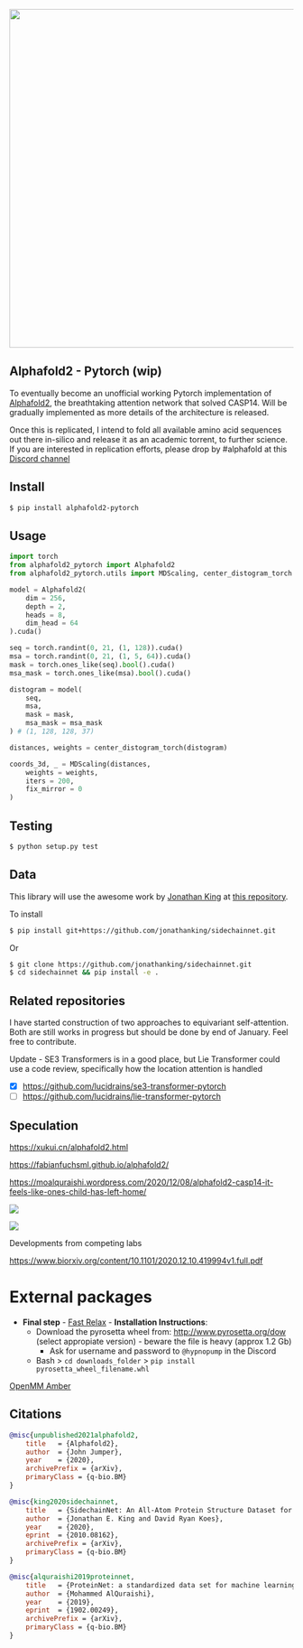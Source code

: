 <img src="./images/alphafold2.png" width="600px"></img>

## Alphafold2 - Pytorch (wip)

To eventually become an unofficial working Pytorch implementation of <a href="https://deepmind.com/blog/article/alphafold-a-solution-to-a-50-year-old-grand-challenge-in-biology">Alphafold2</a>, the breathtaking attention network that solved CASP14. Will be gradually implemented as more details of the architecture is released.

Once this is replicated, I intend to fold all available amino acid sequences out there in-silico and release it as an academic torrent, to further science. If you are interested in replication efforts, please drop by #alphafold at this <a href="https://discord.com/invite/vtRgjbM">Discord channel</a>

## Install

```bash
$ pip install alphafold2-pytorch
```

## Usage

```python
import torch
from alphafold2_pytorch import Alphafold2
from alphafold2_pytorch.utils import MDScaling, center_distogram_torch

model = Alphafold2(
    dim = 256,
    depth = 2,
    heads = 8,
    dim_head = 64
).cuda()

seq = torch.randint(0, 21, (1, 128)).cuda()
msa = torch.randint(0, 21, (1, 5, 64)).cuda()
mask = torch.ones_like(seq).bool().cuda()
msa_mask = torch.ones_like(msa).bool().cuda()

distogram = model(
    seq,
    msa,
    mask = mask,
    msa_mask = msa_mask
) # (1, 128, 128, 37)

distances, weights = center_distogram_torch(distogram)

coords_3d, _ = MDScaling(distances, 
    weights = weights,
    iters = 200, 
    fix_mirror = 0
)
```

## Testing

```bash
$ python setup.py test
```

## Data

This library will use the awesome work by <a href="http://github.com/jonathanking">Jonathan King</a> at <a href="https://github.com/jonathanking/sidechainnet">this repository</a>.

To install

```bash
$ pip install git+https://github.com/jonathanking/sidechainnet.git
```

Or

```bash
$ git clone https://github.com/jonathanking/sidechainnet.git
$ cd sidechainnet && pip install -e .
```

## Related repositories

I have started construction of two approaches to equivariant self-attention. Both are still works in progress but should be done by end of January. Feel free to contribute.

Update - SE3 Transformers is in a good place, but Lie Transformer could use a code review, specifically how the location attention is handled

- [x] https://github.com/lucidrains/se3-transformer-pytorch
- [ ] https://github.com/lucidrains/lie-transformer-pytorch

## Speculation

https://xukui.cn/alphafold2.html

https://fabianfuchsml.github.io/alphafold2/

https://moalquraishi.wordpress.com/2020/12/08/alphafold2-casp14-it-feels-like-ones-child-has-left-home/

<img src="./images/science.png"></img>

<img src="./images/reddit.png"></img>

Developments from competing labs

https://www.biorxiv.org/content/10.1101/2020.12.10.419994v1.full.pdf

# External packages

* **Final step** - <a href="https://graylab.jhu.edu/PyRosetta.documentation/pyrosetta.rosetta.protocols.relax.html#pyrosetta.rosetta.protocols.relax.FastRelax">Fast Relax</a> - **Installation Instructions**:
    * Download the pyrosetta wheel from: http://www.pyrosetta.org/dow (select appropiate version) - beware the file is heavy (approx 1.2 Gb)
        * Ask for username and password to `@hypnopump` in the Discord
    * Bash > `cd downloads_folder` > `pip install pyrosetta_wheel_filename.whl`

<a href="https://parmed.github.io/ParmEd/html/omm_amber.html">OpenMM Amber</a>

## Citations

```bibtex
@misc{unpublished2021alphafold2,
    title   = {Alphafold2},
    author  = {John Jumper},
    year    = {2020},
    archivePrefix = {arXiv},
    primaryClass = {q-bio.BM}
}
```

```bibtex
@misc{king2020sidechainnet,
    title   = {SidechainNet: An All-Atom Protein Structure Dataset for Machine Learning}, 
    author  = {Jonathan E. King and David Ryan Koes},
    year    = {2020},
    eprint  = {2010.08162},
    archivePrefix = {arXiv},
    primaryClass = {q-bio.BM}
}
```

```bibtex
@misc{alquraishi2019proteinnet,
    title   = {ProteinNet: a standardized data set for machine learning of protein structure}, 
    author  = {Mohammed AlQuraishi},
    year    = {2019},
    eprint  = {1902.00249},
    archivePrefix = {arXiv},
    primaryClass = {q-bio.BM}
}
```
